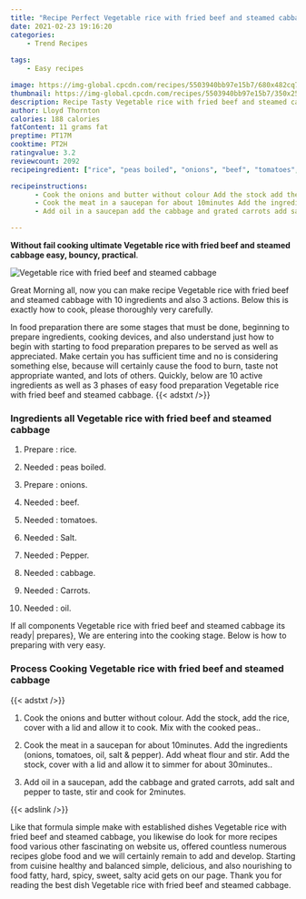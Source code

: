 ```yaml
---
title: "Recipe Perfect Vegetable rice with fried beef and steamed cabbage"
date: 2021-02-23 19:16:20
categories:
    - Trend Recipes
    
tags:
    - Easy recipes

image: https://img-global.cpcdn.com/recipes/5503940bb97e15b7/680x482cq70/vegetable-rice-with-fried-beef-and-steamed-cabbage-recipe-main-photo.jpg
thumbnail: https://img-global.cpcdn.com/recipes/5503940bb97e15b7/350x250cq70/vegetable-rice-with-fried-beef-and-steamed-cabbage-recipe-main-photo.jpg
description: Recipe Tasty Vegetable rice with fried beef and steamed cabbage with 10 ingredients and 3 stages of easy cooking.
author: Lloyd Thornton
calories: 188 calories
fatContent: 11 grams fat
preptime: PT17M
cooktime: PT2H
ratingvalue: 3.2
reviewcount: 2092
recipeingredient: ["rice", "peas boiled", "onions", "beef", "tomatoes", "Salt", "Pepper", "cabbage", "Carrots", "oil"]

recipeinstructions: 
      - Cook the onions and butter without colour Add the stock add the rice cover with a lid and allow it to cook Mix with the cooked peas 
      - Cook the meat in a saucepan for about 10minutes Add the ingredients onions tomatoes oil salt  pepper Add wheat flour and stir Add the stock cover with a lid and allow it to simmer for about 30minutes 
      - Add oil in a saucepan add the cabbage and grated carrots add salt and pepper to taste stir and cook for 2minutes

---
```




**Without fail cooking ultimate Vegetable rice with fried beef and steamed cabbage easy, bouncy, practical**. 


![Vegetable rice with fried beef and steamed cabbage](https://img-global.cpcdn.com/recipes/5503940bb97e15b7/680x482cq70/vegetable-rice-with-fried-beef-and-steamed-cabbage-recipe-main-photo.jpg "Vegetable rice with fried beef and steamed cabbage")




Great Morning all, now you can make recipe Vegetable rice with fried beef and steamed cabbage with 10 ingredients and also 3 actions. Below this is exactly how to cook, please thoroughly very carefully.

In food preparation there are some stages that must be done, beginning to prepare ingredients, cooking devices, and also understand just how to begin with starting to food preparation prepares to be served as well as appreciated. Make certain you has sufficient time and no is considering something else, because will certainly cause the food to burn, taste not appropriate wanted, and lots of others. Quickly, below are 10 active ingredients as well as 3 phases of easy food preparation Vegetable rice with fried beef and steamed cabbage.
{{< adstxt />}}

### Ingredients all Vegetable rice with fried beef and steamed cabbage


1. Prepare  : rice.

1. Needed  : peas boiled.

1. Prepare  : onions.

1. Needed  : beef.

1. Needed  : tomatoes.

1. Needed  : Salt.

1. Needed  : Pepper.

1. Needed  : cabbage.

1. Needed  : Carrots.

1. Needed  : oil.



If all components Vegetable rice with fried beef and steamed cabbage its ready| prepares}, We are entering into the cooking stage. Below is how to preparing with very easy.

### Process Cooking Vegetable rice with fried beef and steamed cabbage

{{< adstxt />}}


1. Cook the onions and butter without colour. Add the stock, add the rice, cover with a lid and allow it to cook. Mix with the cooked peas..



1. Cook the meat in a saucepan for about 10minutes. Add the ingredients (onions, tomatoes, oil, salt &amp; pepper). Add wheat flour and stir. Add the stock, cover with a lid and allow it to simmer for about 30minutes..



1. Add oil in a saucepan, add the cabbage and grated carrots, add salt and pepper to taste, stir and cook for 2minutes.





{{< adslink />}}

Like that formula simple make with established dishes Vegetable rice with fried beef and steamed cabbage, you likewise do look for more recipes food various other fascinating on website us, offered countless numerous recipes globe food and we will certainly remain to add and develop. Starting from cuisine healthy and balanced simple, delicious, and also nourishing to food fatty, hard, spicy, sweet, salty acid gets on our page. Thank you for reading the best dish Vegetable rice with fried beef and steamed cabbage.
